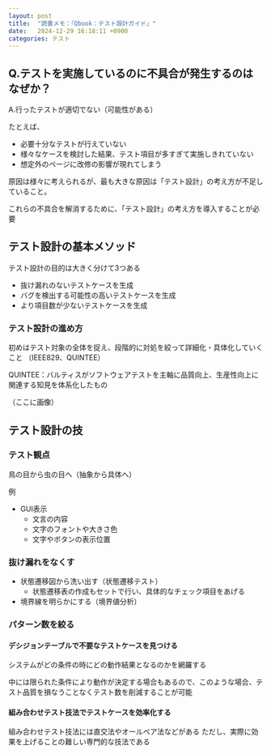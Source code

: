 ```yaml
---
layout: post
title:  "読書メモ：『Qbook：テスト設計ガイド』"
date:   2024-12-29 16:18:11 +0900
categories: テスト
---
```

## Q.テストを実施しているのに不具合が発生するのはなぜか？

A.行ったテストが適切でない（可能性がある）

たとえば、
- 必要十分なテストが行えていない
- 様々なケースを検討した結果、テスト項目が多すぎて実施しきれていない
- 想定外のページに改修の影響が現れてしまう

原因は様々に考えられるが、最も大きな原因は「テスト設計」の考え方が不足していること。

これらの不具合を解消するために、「テスト設計」の考え方を導入することが必要


## テスト設計の基本メソッド

テスト設計の目的は大きく分けて3つある

- 抜け漏れのないテストケースを生成
- バグを検出する可能性の高いテストケースを生成
- より項目数が少ないテストケースを生成

### テスト設計の進め方

初めはテスト対象の全体を捉え、段階的に対処を絞って詳細化・具体化していくこと
（IEEE829、QUINTEE）

QUINTEE：バルティスがソフトウェアテストを主軸に品質向上、生産性向上に関連する知見を体系化したもの

（ここに画像）


## テスト設計の技
### テスト観点

鳥の目から虫の目へ（抽象から具体へ）

例
- GUI表示
  - 文言の内容
  - 文字のフォントや大きさ色
  - 文字やボタンの表示位置

### 抜け漏れをなくす

- 状態遷移図から洗い出す（状態遷移テスト）
  - 状態遷移表の作成もセットで行い、具体的なチェック項目をあげる
- 境界線を明らかにする（境界値分析）


### パターン数を絞る

#### デシジョンテーブルで不要なテストケースを見つける

システムがどの条件の時にどの動作結果となるのかを網羅する

中には限られた条件により動作が決定する場合もあるので、このような場合、テスト品質を損なうことなくテスト数を削減することが可能

#### 組み合わせテスト技法でテストケースを効率化する

組み合わせテスト技法には直交法やオールペア法などがある
ただし、実際に効果を上げることの難しい専門的な技法である






